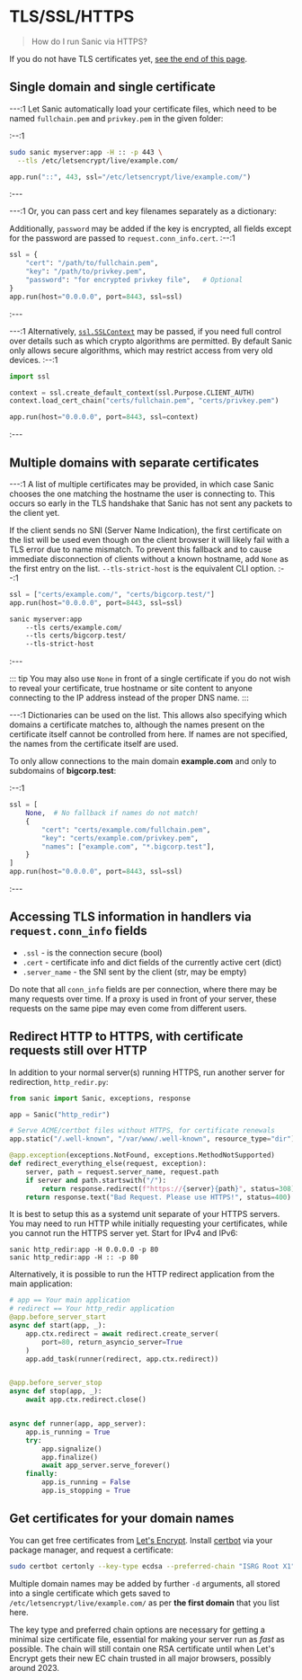 # TLS/SSL/HTTPS

> How do I run Sanic via HTTPS? 

If you do not have TLS certificates yet, [see the end of this page](./tls.md#get-certificates-for-your-domain-names).

## Single domain and single certificate

---:1
Let Sanic automatically load your certificate files, which need to be named `fullchain.pem` and `privkey.pem` in the given folder:

:--:1
```sh
sudo sanic myserver:app -H :: -p 443 \
  --tls /etc/letsencrypt/live/example.com/
```
```python
app.run("::", 443, ssl="/etc/letsencrypt/live/example.com/")
```
:---

---:1
Or, you can pass cert and key filenames separately as a dictionary:

Additionally, `password` may be added if the key is encrypted, all fields except for the password are passed to `request.conn_info.cert`.
:--:1
```python
ssl = {
    "cert": "/path/to/fullchain.pem",
    "key": "/path/to/privkey.pem",
    "password": "for encrypted privkey file",   # Optional
}
app.run(host="0.0.0.0", port=8443, ssl=ssl)
```
:---

---:1
Alternatively, [`ssl.SSLContext`](https://docs.python.org/3/library/ssl.html) may be passed, if you need full control over details such as which crypto algorithms are permitted. By default Sanic only allows secure algorithms, which may restrict access from very old devices.
:--:1
```python
import ssl

context = ssl.create_default_context(ssl.Purpose.CLIENT_AUTH)
context.load_cert_chain("certs/fullchain.pem", "certs/privkey.pem")

app.run(host="0.0.0.0", port=8443, ssl=context)
```
:---


## Multiple domains with separate certificates

---:1
A list of multiple certificates may be provided, in which case Sanic chooses the one matching the hostname the user is connecting to. This occurs so early in the TLS handshake that Sanic has not sent any packets to the client yet.

If the client sends no SNI (Server Name Indication), the first certificate on the list will be used even though on the client browser it will likely fail with a TLS error due to name mismatch. To prevent this fallback and to cause immediate disconnection of clients without a known hostname, add `None` as the first entry on the list. `--tls-strict-host` is the equivalent CLI option.
:--:1
```python
ssl = ["certs/example.com/", "certs/bigcorp.test/"]
app.run(host="0.0.0.0", port=8443, ssl=ssl)
```
```sh
sanic myserver:app
    --tls certs/example.com/
    --tls certs/bigcorp.test/
    --tls-strict-host
```
:---

::: tip
You may also use `None` in front of a single certificate if you do not wish to reveal your certificate, true hostname or site content to anyone connecting to the IP address instead of the proper DNS name.
:::

---:1
Dictionaries can be used on the list. This allows also specifying which domains a certificate matches to, although the names present on the certificate itself cannot be controlled from here. If names are not specified, the names from the certificate itself are used.

To only allow connections to the main domain **example.com** and only to subdomains of **bigcorp.test**:

:--:1
```python
ssl = [
    None,  # No fallback if names do not match!
    {
        "cert": "certs/example.com/fullchain.pem",
        "key": "certs/example.com/privkey.pem",
        "names": ["example.com", "*.bigcorp.test"],
    }
]
app.run(host="0.0.0.0", port=8443, ssl=ssl)
```
:---

## Accessing TLS information in handlers via `request.conn_info` fields

* `.ssl` - is the connection secure (bool)
* `.cert` - certificate info and dict fields of the currently active cert (dict)
* `.server_name` - the SNI sent by the client (str, may be empty)

Do note that all `conn_info` fields are per connection, where there may be many requests over time. If a proxy is used in front of your server, these requests on the same pipe may even come from different users.

## Redirect HTTP to HTTPS, with certificate requests still over HTTP

In addition to your normal server(s) running HTTPS, run another server for redirection, `http_redir.py`:

```python
from sanic import Sanic, exceptions, response

app = Sanic("http_redir")

# Serve ACME/certbot files without HTTPS, for certificate renewals
app.static("/.well-known", "/var/www/.well-known", resource_type="dir")

@app.exception(exceptions.NotFound, exceptions.MethodNotSupported)
def redirect_everything_else(request, exception):
    server, path = request.server_name, request.path
    if server and path.startswith("/"):
        return response.redirect(f"https://{server}{path}", status=308)
    return response.text("Bad Request. Please use HTTPS!", status=400)
```

It is best to setup this as a systemd unit separate of your HTTPS servers. You may need to run HTTP while initially requesting your certificates, while you cannot run the HTTPS server yet. Start for IPv4 and IPv6:

```
sanic http_redir:app -H 0.0.0.0 -p 80
sanic http_redir:app -H :: -p 80
```

Alternatively, it is possible to run the HTTP redirect application from the main application:

```python
# app == Your main application
# redirect == Your http_redir application
@app.before_server_start
async def start(app, _):
    app.ctx.redirect = await redirect.create_server(
        port=80, return_asyncio_server=True
    )
    app.add_task(runner(redirect, app.ctx.redirect))


@app.before_server_stop
async def stop(app, _):
    await app.ctx.redirect.close()


async def runner(app, app_server):
    app.is_running = True
    try:
        app.signalize()
        app.finalize()
        await app_server.serve_forever()
    finally:
        app.is_running = False
        app.is_stopping = True
```

## Get certificates for your domain names

You can get free certificates from [Let's Encrypt](https://letsencrypt.org/). Install [certbot](https://certbot.eff.org/) via your package manager, and request a certificate:

```sh
sudo certbot certonly --key-type ecdsa --preferred-chain "ISRG Root X1" -d example.com -d www.example.com
```

Multiple domain names may be added by further `-d` arguments, all stored into a single certificate which gets saved to `/etc/letsencrypt/live/example.com/` as per **the first domain** that you list here.

The key type and preferred chain options are necessary for getting a minimal size certificate file, essential for making your server run as *fast* as possible. The chain will still contain one RSA certificate until when Let's Encrypt gets their new EC chain trusted in all major browsers, possibly around 2023.
